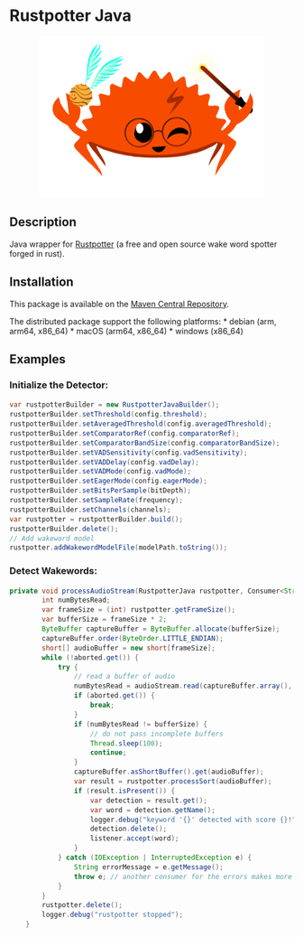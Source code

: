 # Rustpotter Java

<div align="center">
    <img src="./logo.png?raw=true" width="400px"</img> 
</div>

## Description

Java wrapper for [Rustpotter](https://github.com/GiviMAD/rustpotter) (a free and open source wake word spotter forged in rust).

## Installation

This package is available on the [Maven Central Repository](https://search.maven.org/artifact/io.github.givimad/rustpotter-java).

The distributed package support the following platforms:
    * debian (arm, arm64, x86_64)
    * macOS (arm64, x86_64)
    * windows (x86_64)

## Examples

### Initialize the Detector:

```java
var rustpotterBuilder = new RustpotterJavaBuilder();
rustpotterBuilder.setThreshold(config.threshold);
rustpotterBuilder.setAveragedThreshold(config.averagedThreshold);
rustpotterBuilder.setComparatorRef(config.comparatorRef);
rustpotterBuilder.setComparatorBandSize(config.comparatorBandSize);
rustpotterBuilder.setVADSensitivity(config.vadSensitivity);
rustpotterBuilder.setVADDelay(config.vadDelay);
rustpotterBuilder.setVADMode(config.vadMode);
rustpotterBuilder.setEagerMode(config.eagerMode);
rustpotterBuilder.setBitsPerSample(bitDepth);
rustpotterBuilder.setSampleRate(frequency);
rustpotterBuilder.setChannels(channels);
var rustpotter = rustpotterBuilder.build();
rustpotterBuilder.delete();
// Add wakeword model
rustpotter.addWakewordModelFile(modelPath.toString());
```

### Detect Wakewords:

```java
private void processAudioStream(RustpotterJava rustpotter, Consumer<String> listener, InputStream audioStream, AtomicBoolean aborted) {
        int numBytesRead;
        var frameSize = (int) rustpotter.getFrameSize();
        var bufferSize = frameSize * 2;
        ByteBuffer captureBuffer = ByteBuffer.allocate(bufferSize);
        captureBuffer.order(ByteOrder.LITTLE_ENDIAN);
        short[] audioBuffer = new short[frameSize];
        while (!aborted.get()) {
            try {
                // read a buffer of audio
                numBytesRead = audioStream.read(captureBuffer.array(), 0, captureBuffer.capacity());
                if (aborted.get()) {
                    break;
                }
                if (numBytesRead != bufferSize) {
                    // do not pass incomplete buffers
                    Thread.sleep(100);
                    continue;
                }
                captureBuffer.asShortBuffer().get(audioBuffer);
                var result = rustpotter.processSort(audioBuffer);
                if (result.isPresent()) {
                    var detection = result.get();
                    var word = detection.getName();
                    logger.debug("keyword '{}' detected with score {}!", detection.getName(), detection.getScore());
                    detection.delete();
                    listener.accept(word);
                }
            } catch (IOException | InterruptedException e) {
                String errorMessage = e.getMessage();
                throw e; // another consumer for the errors makes more sense as this function is intended to run on a separate thread.
            }
        }
        rustpotter.delete();
        logger.debug("rustpotter stopped");
    }
```